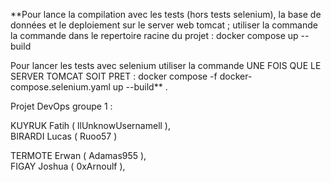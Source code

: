**Pour lance la compilation avec les tests (hors tests selenium), la base de données et le deploiement sur le server web tomcat ; utiliser la commande la commande dans le repertoire racine du projet : docker compose up --build 

Pour lancer les tests avec selenium utiliser la commande UNE FOIS QUE LE SERVER TOMCAT SOIT PRET : docker compose -f docker-compose.selenium.yaml up --build** .

Projet DevOps groupe 1 :

KUYRUK Fatih ( llUnknowUsernamell ),  
BIRARDI Lucas ( Ruoo57 )

TERMOTE Erwan ( Adamas955 ),  
FIGAY Joshua ( 0xArnoulf ),  

